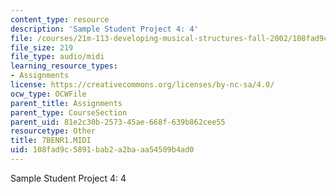 ```yaml
---
content_type: resource
description: 'Sample Student Project 4: 4'
file: /courses/21m-113-developing-musical-structures-fall-2002/108fad9c5891bab2a2baaa54509b4ad0_7BENR1.MIDI
file_size: 219
file_type: audio/midi
learning_resource_types:
- Assignments
license: https://creativecommons.org/licenses/by-nc-sa/4.0/
ocw_type: OCWFile
parent_title: Assignments
parent_type: CourseSection
parent_uid: 81e2c30b-2573-45ae-668f-639b862cee55
resourcetype: Other
title: 7BENR1.MIDI
uid: 108fad9c-5891-bab2-a2ba-aa54509b4ad0
---
```

Sample Student Project 4: 4